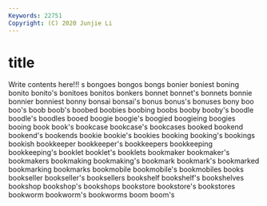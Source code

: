 ```yaml
---
Keywords: 22751
Copyright: (C) 2020 Junjie Li
---
```


# title

Write contents here!!!
s
bongoes 
bongos 
bongs 
bonier 
boniest 
boning 
bonito 
bonito's 
bonitoes 
bonitos
bonkers 
bonnet 
bonnet's 
bonnets 
bonnie 
bonnier 
bonniest 
bonny 
bonsai 
bonsai's
bonus 
bonus's 
bonuses 
bony 
boo 
boo's 
boob 
boob's 
boobed 
boobies
boobing 
boobs 
booby 
booby's 
boodle 
boodle's 
boodles 
booed 
boogie 
boogie's
boogied 
boogieing 
boogies 
booing 
book 
book's 
bookcase 
bookcase's 
bookcases 
booked
bookend 
bookend's 
bookends 
bookie 
bookie's 
bookies 
booking 
booking's 
bookings 
bookish
bookkeeper 
bookkeeper's 
bookkeepers 
bookkeeping 
bookkeeping's 
booklet 
booklet's 
booklets 
bookmaker 
bookmaker's
bookmakers 
bookmaking 
bookmaking's 
bookmark 
bookmark's 
bookmarked 
bookmarking 
bookmarks 
bookmobile 
bookmobile's
bookmobiles 
books 
bookseller 
bookseller's 
booksellers 
bookshelf 
bookshelf's 
bookshelves 
bookshop 
bookshop's
bookshops 
bookstore 
bookstore's 
bookstores 
bookworm 
bookworm's 
bookworms 
boom 
boom's 
